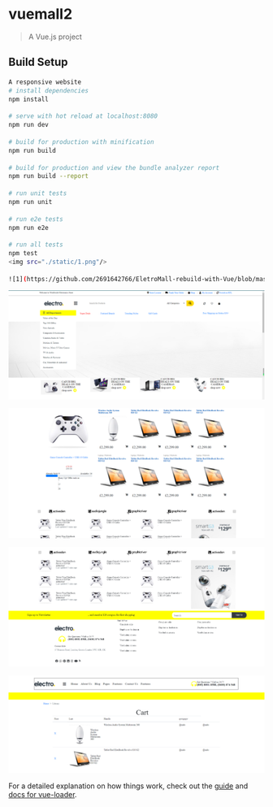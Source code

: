 # vuemall2

> A Vue.js project

## Build Setup

``` bash
A responsive website 
# install dependencies
npm install

# serve with hot reload at localhost:8080
npm run dev

# build for production with minification
npm run build

# build for production and view the bundle analyzer report
npm run build --report

# run unit tests
npm run unit

# run e2e tests
npm run e2e

# run all tests
npm test
<img src="./static/1.png"/>

![1](https://github.com/2691642766/EletroMall-rebuild-with-Vue/blob/master/static/m.PNG)

```

![2](https://github.com/2691642766/EletroMall-rebuild-with-Vue/blob/master/static/1.PNG)

![3](https://github.com/2691642766/EletroMall-rebuild-with-Vue/blob/master/static/2.PNG)

![4](https://github.com/2691642766/EletroMall-rebuild-with-Vue/blob/master/static/3.PNG)

![m](https://github.com/2691642766/EletroMall-rebuild-with-Vue/blob/master/static/4.PNG)

For a detailed explanation on how things work, check out the [guide](http://vuejs-templates.github.io/webpack/) and [docs for vue-loader](http://vuejs.github.io/vue-loader).
